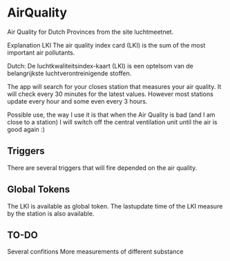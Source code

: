 # AirQuality

Air Quality for Dutch Provinces from the site luchtmeetnet. 

Explanation LKI
The air quality index card (LKI) is the sum of the most important air pollutants.

Dutch:
De luchtkwaliteitsindex-kaart (LKI) is een optelsom van de belangrijkste luchtverontreinigende stoffen.

The app will search for your closes station that measures your air quality. It will check every 30 minutes for the latest values. However most stations update
every hour and some even every 3 hours.

Possible use, the way I use it is that when the Air Quality is bad (and I am close to a station) I will switch off the central ventilation unit until the air is good again :) 

## Triggers
There are several triggers that will fire depended on the air quality.

## Global Tokens
The LKI is available as global token. The lastupdate time of the LKI measure by the station is also available. 

## TO-DO 
Several confitions 
More measurements of different substance